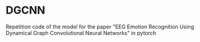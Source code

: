 # DGCNN
Repetition code of the model for the paper "EEG Emotion Recognition Using Dynamical Graph Convolutional Neural Networks" in pytorch
